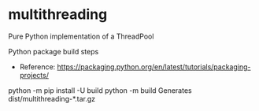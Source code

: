 # multithreading

Pure Python implementation of a ThreadPool

Python package build steps

- Reference: https://packaging.python.org/en/latest/tutorials/packaging-projects/

python -m pip install -U build
python -m build
Generates dist/multithreading-*.tar.gz
